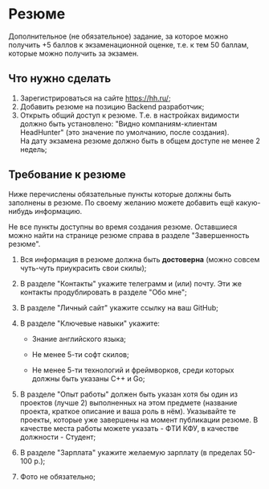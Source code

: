 # Резюме

Дополнительное (не обязательное) задание, за которое можно получить +5 баллов к экзаменационной оценке, т.е. к тем 50 баллам, которые можно получить за экзамен.


## Что нужно сделать

1. Зарегистрироваться на сайте https://hh.ru/;
2. Добавить резюме на позицию Backend разработчик;
3. Открыть общий доступ к резюме. Т.е. в настройках видимости должно быть установлено: "Видно компаниям-клиентам HeadHunter" (это значение по умолчанию, после создания).  
   На дату экзамена резюме должно быть в общем доступе не менее 2 недель;


## Требование к резюме

Ниже перечислены обязательные пункты которые должны быть заполнены в резюме. По своему желанию можете добавить ещё какую-нибудь информацию.

Не все пункты доступны во время создания резюме. Оставшиеся можно найти на странице резюме справа в разделе "Завершенность резюме".

1. Вся информация в резюме должна быть **достоверна** (можно совсем чуть-чуть приукрасить свои скилы);

2. В разделе "Контакты" укажите телеграмм и (или) почту. Эти же контакты продублировать в разделе "Обо мне";

3. В разделе "Личный сайт" укажите ссылку на ваш GitHub;

4. В разделе "Ключевые навыки" укажите:

   - Знание английского языка;

   - Не менее 5-ти софт скилов;

   - Не менее 5-ти технологий и фреймворков, среди которых должны быть указаны C++ и Go;

5. В разделе "Опыт работы" должен быть указан хотя бы один из проектов (лучше 2) выполненных на этом предмете (название проекта, краткое описание и ваша роль в нём). Указывайте те проекты, которые уже завершены на момент публикации резюме. В качестве места работы можете указать - ФТИ КФУ, в качестве должности - Студент;

6. В разделе "Зарплата" укажите желаемую зарплату (в пределах 50-100 р.);

7. Фото не обязательно;
